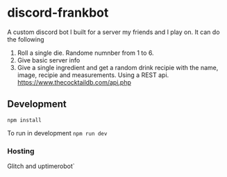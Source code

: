 # discord-frankbot

A custom discord bot I built for a server my friends and I play on. It can do the following
1. Roll a single die. Randome numnber from 1 to 6.
2. Give basic server info
3. Give a single ingredient and get a random drink recipie with the name, image, recipie and measurements. Using a REST api. https://www.thecocktaildb.com/api.php




## Development
`npm install`

To run in development
`npm run dev`

### Hosting
Glitch and uptimerobot`
